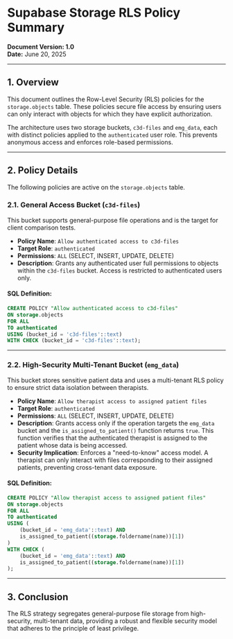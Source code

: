# Supabase Storage RLS Policy Summary

**Document Version: 1.0**  
**Date:** June 20, 2025

---

## 1. Overview

This document outlines the Row-Level Security (RLS) policies for the `storage.objects` table. These policies secure file access by ensuring users can only interact with objects for which they have explicit authorization.

The architecture uses two storage buckets, `c3d-files` and `emg_data`, each with distinct policies applied to the `authenticated` user role. This prevents anonymous access and enforces role-based permissions.

---

## 2. Policy Details

The following policies are active on the `storage.objects` table.

### 2.1. General Access Bucket (`c3d-files`)

This bucket supports general-purpose file operations and is the target for client comparison tests.

-   **Policy Name**: `Allow authenticated access to c3d-files`
-   **Target Role**: `authenticated`
-   **Permissions**: `ALL` (SELECT, INSERT, UPDATE, DELETE)
-   **Description**: Grants any authenticated user full permissions to objects within the `c3d-files` bucket. Access is restricted to authenticated users only.

#### SQL Definition:
```sql
CREATE POLICY "Allow authenticated access to c3d-files"
ON storage.objects
FOR ALL
TO authenticated
USING (bucket_id = 'c3d-files'::text)
WITH CHECK (bucket_id = 'c3d-files'::text);
```

---

### 2.2. High-Security Multi-Tenant Bucket (`emg_data`)

This bucket stores sensitive patient data and uses a multi-tenant RLS policy to ensure strict data isolation between therapists.

-   **Policy Name**: `Allow therapist access to assigned patient files`
-   **Target Role**: `authenticated`
-   **Permissions**: `ALL` (SELECT, INSERT, UPDATE, DELETE)
-   **Description**: Grants access only if the operation targets the `emg_data` bucket and the `is_assigned_to_patient()` function returns `true`. This function verifies that the authenticated therapist is assigned to the patient whose data is being accessed.
-   **Security Implication**: Enforces a "need-to-know" access model. A therapist can only interact with files corresponding to their assigned patients, preventing cross-tenant data exposure.

#### SQL Definition:
```sql
CREATE POLICY "Allow therapist access to assigned patient files"
ON storage.objects
FOR ALL
TO authenticated
USING (
    (bucket_id = 'emg_data'::text) AND 
    is_assigned_to_patient((storage.foldername(name))[1])
)
WITH CHECK (
    (bucket_id = 'emg_data'::text) AND 
    is_assigned_to_patient((storage.foldername(name))[1])
);
```

---

## 3. Conclusion

The RLS strategy segregates general-purpose file storage from high-security, multi-tenant data, providing a robust and flexible security model that adheres to the principle of least privilege. 